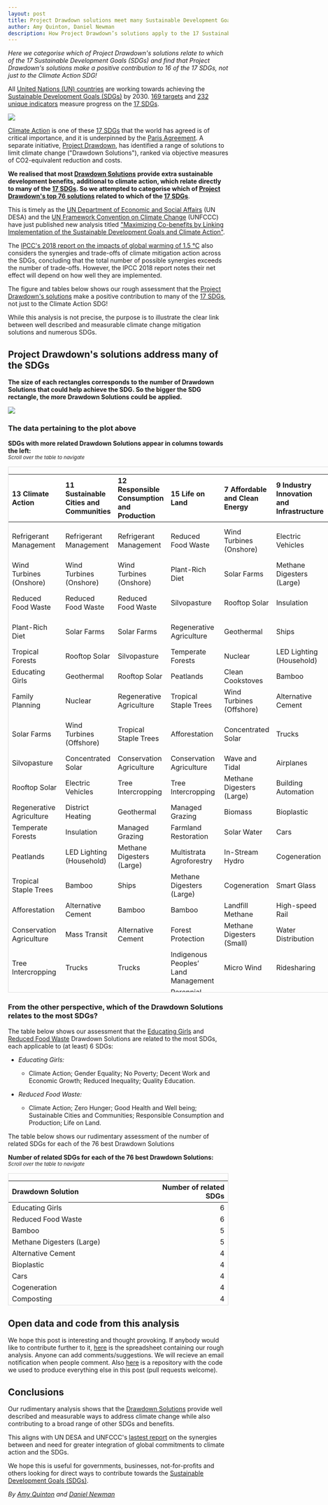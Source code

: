 ```yaml
---
layout: post
title: Project Drawdown solutions meet many Sustainable Development Goals
author: Amy Quinton, Daniel Newman
description: How Project Drawdown’s solutions apply to the 17 Sustainable Development Goals (SDGs)
---
```


*Here we categorise which of Project Drawdown's solutions relate to which of the 17 Sustainable Development Goals (SDGs) and find that Project Drawdown's solutions make a positive contribution to 16 of the 17 SDGs, not just to the Climate Action SDG!*


All [United Nations (UN) countries][4] are working towards achieving the [Sustainable Development Goals (SDGs)][1] by 2030. [169 targets][5] and [232 unique indicators][6] measure progress on the [17 SDGs][1].

[![](http://www.un.org/development/desa/disabilities/wp-content/uploads/sites/15/2015/10/SDG-Poster.png)][1]

[Climate Action][9] is one of these [17 SDGs][1] that the world has agreed is of critical importance, and it is underpinned by the [Paris Agreement][17]. A separate initiative, [Project Drawdown][2], has identified a range of solutions to limit climate change ("Drawdown Solutions"), ranked via objective measures of CO2-equivalent reduction and costs. 

**We realised that most [Drawdown Solutions][3] provide extra sustainable development benefits, additional to climate action, which relate directly to many of the [17 SDGs][1]. So we attempted to categorise which of [Project Drawdown's top 76  solutions][3] related to which of the [17 SDGs][1]**.

This is timely as the [UN Department of Economic and Social Affairs][15] (UN DESA) and the [UN Framework Convention on Climate Change][16] (UNFCCC) have just published new analysis titled ["Maximizing Co-benefits by Linking Implementation of the Sustainable Development Goals and Climate Action"][14].

The [IPCC's 2018 report on the impacts of global warming of 1.5 °C][18] also considers the synergies and trade-offs of climate mitigation action across the SDGs, concluding that the total number of possible synergies exceeds the number of trade-offs. However, the IPCC 2018 report notes their net effect will depend on how well they are implemented.

The figure and tables below shows our rough assessment that the [Project Drawdown's solutions][3] make a positive contribution to many of the [17 SDGs][1], not just to the Climate Action SDG! 

While this analysis is not precise, the purpose is to illustrate the clear link between well described and measurable climate change mitigation solutions and numerous SDGs.










## Project Drawdown's solutions address many of the SDGs
**The size of each rectangles corresponds to the number of Drawdown Solutions that could help achieve the SDG. So the bigger the SDG rectangle, the more Drawdown Solutions could be applied.**

![]({{"/images/sdg-blog1/treemap1-1.png"|absolute_url}})

### The data pertaining to the plot above 
**SDGs with more related Drawdown Solutions appear in columns towards the left:**<br>
<sub>*Scroll over the table to navigate*

<div style="border: 1px solid #ddd; padding: 0px; overflow-y: scroll; height:1200px; overflow-x: scroll; width:900px; "><table class="table table-striped" style="margin-left: auto; margin-right: auto;">
 <thead>
  <tr>
   <th style="text-align:left;position: sticky; top:0; background-color: #FFFFFF;"> 13 Climate Action </th>
   <th style="text-align:left;position: sticky; top:0; background-color: #FFFFFF;"> 11 Sustainable Cities and Communities </th>
   <th style="text-align:left;position: sticky; top:0; background-color: #FFFFFF;"> 12 Responsible Consumption and Production </th>
   <th style="text-align:left;position: sticky; top:0; background-color: #FFFFFF;"> 15 Life on Land </th>
   <th style="text-align:left;position: sticky; top:0; background-color: #FFFFFF;"> 7 Affordable and Clean Energy </th>
   <th style="text-align:left;position: sticky; top:0; background-color: #FFFFFF;"> 9 Industry Innovation and Infrastructure </th>
   <th style="text-align:left;position: sticky; top:0; background-color: #FFFFFF;"> 3 Good Health and Well being </th>
   <th style="text-align:left;position: sticky; top:0; background-color: #FFFFFF;"> 2 Zero Hunger </th>
   <th style="text-align:left;position: sticky; top:0; background-color: #FFFFFF;"> 5 Gender Equality </th>
   <th style="text-align:left;position: sticky; top:0; background-color: #FFFFFF;"> 8 Decent Work and Economic Growth </th>
   <th style="text-align:left;position: sticky; top:0; background-color: #FFFFFF;"> 1 No Poverty </th>
   <th style="text-align:left;position: sticky; top:0; background-color: #FFFFFF;"> 14 Life Below Water </th>
   <th style="text-align:left;position: sticky; top:0; background-color: #FFFFFF;"> 10 Reduced Inequality </th>
   <th style="text-align:left;position: sticky; top:0; background-color: #FFFFFF;"> 17 Partnerships to achieve the goal </th>
   <th style="text-align:left;position: sticky; top:0; background-color: #FFFFFF;"> 4 Quality Education </th>
  </tr>
 </thead>
<tbody>
  <tr>
   <td style="text-align:left;"> Refrigerant Management </td>
   <td style="text-align:left;"> Refrigerant Management </td>
   <td style="text-align:left;"> Refrigerant Management </td>
   <td style="text-align:left;"> Reduced Food Waste </td>
   <td style="text-align:left;"> Wind Turbines (Onshore) </td>
   <td style="text-align:left;"> Electric Vehicles </td>
   <td style="text-align:left;"> Reduced Food Waste </td>
   <td style="text-align:left;"> Reduced Food Waste </td>
   <td style="text-align:left;"> Educating Girls </td>
   <td style="text-align:left;"> Educating Girls </td>
   <td style="text-align:left;"> Educating Girls </td>
   <td style="text-align:left;"> Coastal Wetlands </td>
   <td style="text-align:left;"> Educating Girls </td>
   <td style="text-align:left;"> Indigenous Peoples’ Land Management </td>
   <td style="text-align:left;"> Educating Girls </td>
  </tr>
  <tr>
   <td style="text-align:left;"> Wind Turbines (Onshore) </td>
   <td style="text-align:left;"> Wind Turbines (Onshore) </td>
   <td style="text-align:left;"> Wind Turbines (Onshore) </td>
   <td style="text-align:left;"> Plant-Rich Diet </td>
   <td style="text-align:left;"> Solar Farms </td>
   <td style="text-align:left;"> Methane Digesters (Large) </td>
   <td style="text-align:left;"> Plant-Rich Diet </td>
   <td style="text-align:left;"> Managed Grazing </td>
   <td style="text-align:left;"> Family Planning </td>
   <td style="text-align:left;"> Women Smallholders </td>
   <td style="text-align:left;"> Family Planning </td>
   <td style="text-align:left;"> Nutrient Management </td>
   <td style="text-align:left;">  </td>
   <td style="text-align:left;">  </td>
   <td style="text-align:left;">  </td>
  </tr>
  <tr>
   <td style="text-align:left;"> Reduced Food Waste </td>
   <td style="text-align:left;"> Reduced Food Waste </td>
   <td style="text-align:left;"> Reduced Food Waste </td>
   <td style="text-align:left;"> Silvopasture </td>
   <td style="text-align:left;"> Rooftop Solar </td>
   <td style="text-align:left;"> Insulation </td>
   <td style="text-align:left;"> Family Planning </td>
   <td style="text-align:left;"> Improved Rice Cultivation </td>
   <td style="text-align:left;"> Women Smallholders </td>
   <td style="text-align:left;"> Telepresence </td>
   <td style="text-align:left;">  </td>
   <td style="text-align:left;">  </td>
   <td style="text-align:left;">  </td>
   <td style="text-align:left;">  </td>
   <td style="text-align:left;">  </td>
  </tr>
  <tr>
   <td style="text-align:left;"> Plant-Rich Diet </td>
   <td style="text-align:left;"> Solar Farms </td>
   <td style="text-align:left;"> Solar Farms </td>
   <td style="text-align:left;"> Regenerative Agriculture </td>
   <td style="text-align:left;"> Geothermal </td>
   <td style="text-align:left;"> Ships </td>
   <td style="text-align:left;"> Clean Cookstoves </td>
   <td style="text-align:left;"> System of Rice Intensification </td>
   <td style="text-align:left;">  </td>
   <td style="text-align:left;">  </td>
   <td style="text-align:left;">  </td>
   <td style="text-align:left;">  </td>
   <td style="text-align:left;">  </td>
   <td style="text-align:left;">  </td>
   <td style="text-align:left;">  </td>
  </tr>
  <tr>
   <td style="text-align:left;"> Tropical Forests </td>
   <td style="text-align:left;"> Rooftop Solar </td>
   <td style="text-align:left;"> Silvopasture </td>
   <td style="text-align:left;"> Temperate Forests </td>
   <td style="text-align:left;"> Nuclear </td>
   <td style="text-align:left;"> LED Lighting (Household) </td>
   <td style="text-align:left;"> Electric Vehicles </td>
   <td style="text-align:left;"> Farmland Irrigation </td>
   <td style="text-align:left;">  </td>
   <td style="text-align:left;">  </td>
   <td style="text-align:left;">  </td>
   <td style="text-align:left;">  </td>
   <td style="text-align:left;">  </td>
   <td style="text-align:left;">  </td>
   <td style="text-align:left;">  </td>
  </tr>
  <tr>
   <td style="text-align:left;"> Educating Girls </td>
   <td style="text-align:left;"> Geothermal </td>
   <td style="text-align:left;"> Rooftop Solar </td>
   <td style="text-align:left;"> Peatlands </td>
   <td style="text-align:left;"> Clean Cookstoves </td>
   <td style="text-align:left;"> Bamboo </td>
   <td style="text-align:left;"> Mass Transit </td>
   <td style="text-align:left;">  </td>
   <td style="text-align:left;">  </td>
   <td style="text-align:left;">  </td>
   <td style="text-align:left;">  </td>
   <td style="text-align:left;">  </td>
   <td style="text-align:left;">  </td>
   <td style="text-align:left;">  </td>
   <td style="text-align:left;">  </td>
  </tr>
  <tr>
   <td style="text-align:left;"> Family Planning </td>
   <td style="text-align:left;"> Nuclear </td>
   <td style="text-align:left;"> Regenerative Agriculture </td>
   <td style="text-align:left;"> Tropical Staple Trees </td>
   <td style="text-align:left;"> Wind Turbines (Offshore) </td>
   <td style="text-align:left;"> Alternative Cement </td>
   <td style="text-align:left;"> Forest Protection </td>
   <td style="text-align:left;">  </td>
   <td style="text-align:left;">  </td>
   <td style="text-align:left;">  </td>
   <td style="text-align:left;">  </td>
   <td style="text-align:left;">  </td>
   <td style="text-align:left;">  </td>
   <td style="text-align:left;">  </td>
   <td style="text-align:left;">  </td>
  </tr>
  <tr>
   <td style="text-align:left;"> Solar Farms </td>
   <td style="text-align:left;"> Wind Turbines (Offshore) </td>
   <td style="text-align:left;"> Tropical Staple Trees </td>
   <td style="text-align:left;"> Afforestation </td>
   <td style="text-align:left;"> Concentrated Solar </td>
   <td style="text-align:left;"> Trucks </td>
   <td style="text-align:left;"> Indigenous Peoples’ Land Management </td>
   <td style="text-align:left;">  </td>
   <td style="text-align:left;">  </td>
   <td style="text-align:left;">  </td>
   <td style="text-align:left;">  </td>
   <td style="text-align:left;">  </td>
   <td style="text-align:left;">  </td>
   <td style="text-align:left;">  </td>
   <td style="text-align:left;">  </td>
  </tr>
  <tr>
   <td style="text-align:left;"> Silvopasture </td>
   <td style="text-align:left;"> Concentrated Solar </td>
   <td style="text-align:left;"> Conservation Agriculture </td>
   <td style="text-align:left;"> Conservation Agriculture </td>
   <td style="text-align:left;"> Wave and Tidal </td>
   <td style="text-align:left;"> Airplanes </td>
   <td style="text-align:left;"> Walkable Cities </td>
   <td style="text-align:left;">  </td>
   <td style="text-align:left;">  </td>
   <td style="text-align:left;">  </td>
   <td style="text-align:left;">  </td>
   <td style="text-align:left;">  </td>
   <td style="text-align:left;">  </td>
   <td style="text-align:left;">  </td>
   <td style="text-align:left;">  </td>
  </tr>
  <tr>
   <td style="text-align:left;"> Rooftop Solar </td>
   <td style="text-align:left;"> Electric Vehicles </td>
   <td style="text-align:left;"> Tree Intercropping </td>
   <td style="text-align:left;"> Tree Intercropping </td>
   <td style="text-align:left;"> Methane Digesters (Large) </td>
   <td style="text-align:left;"> Building Automation </td>
   <td style="text-align:left;"> Bike Infrastructure </td>
   <td style="text-align:left;">  </td>
   <td style="text-align:left;">  </td>
   <td style="text-align:left;">  </td>
   <td style="text-align:left;">  </td>
   <td style="text-align:left;">  </td>
   <td style="text-align:left;">  </td>
   <td style="text-align:left;">  </td>
   <td style="text-align:left;">  </td>
  </tr>
  <tr>
   <td style="text-align:left;"> Regenerative Agriculture </td>
   <td style="text-align:left;"> District Heating </td>
   <td style="text-align:left;"> Geothermal </td>
   <td style="text-align:left;"> Managed Grazing </td>
   <td style="text-align:left;"> Biomass </td>
   <td style="text-align:left;"> Bioplastic </td>
   <td style="text-align:left;"> Electric Bikes </td>
   <td style="text-align:left;">  </td>
   <td style="text-align:left;">  </td>
   <td style="text-align:left;">  </td>
   <td style="text-align:left;">  </td>
   <td style="text-align:left;">  </td>
   <td style="text-align:left;">  </td>
   <td style="text-align:left;">  </td>
   <td style="text-align:left;">  </td>
  </tr>
  <tr>
   <td style="text-align:left;"> Temperate Forests </td>
   <td style="text-align:left;"> Insulation </td>
   <td style="text-align:left;"> Managed Grazing </td>
   <td style="text-align:left;"> Farmland Restoration </td>
   <td style="text-align:left;"> Solar Water </td>
   <td style="text-align:left;"> Cars </td>
   <td style="text-align:left;"> Green Roofs </td>
   <td style="text-align:left;">  </td>
   <td style="text-align:left;">  </td>
   <td style="text-align:left;">  </td>
   <td style="text-align:left;">  </td>
   <td style="text-align:left;">  </td>
   <td style="text-align:left;">  </td>
   <td style="text-align:left;">  </td>
   <td style="text-align:left;">  </td>
  </tr>
  <tr>
   <td style="text-align:left;"> Peatlands </td>
   <td style="text-align:left;"> LED Lighting (Household) </td>
   <td style="text-align:left;"> Methane Digesters (Large) </td>
   <td style="text-align:left;"> Multistrata Agroforestry </td>
   <td style="text-align:left;"> In-Stream Hydro </td>
   <td style="text-align:left;"> Cogeneration </td>
   <td style="text-align:left;">  </td>
   <td style="text-align:left;">  </td>
   <td style="text-align:left;">  </td>
   <td style="text-align:left;">  </td>
   <td style="text-align:left;">  </td>
   <td style="text-align:left;">  </td>
   <td style="text-align:left;">  </td>
   <td style="text-align:left;">  </td>
   <td style="text-align:left;">  </td>
  </tr>
  <tr>
   <td style="text-align:left;"> Tropical Staple Trees </td>
   <td style="text-align:left;"> Bamboo </td>
   <td style="text-align:left;"> Ships </td>
   <td style="text-align:left;"> Methane Digesters (Large) </td>
   <td style="text-align:left;"> Cogeneration </td>
   <td style="text-align:left;"> Smart Glass </td>
   <td style="text-align:left;">  </td>
   <td style="text-align:left;">  </td>
   <td style="text-align:left;">  </td>
   <td style="text-align:left;">  </td>
   <td style="text-align:left;">  </td>
   <td style="text-align:left;">  </td>
   <td style="text-align:left;">  </td>
   <td style="text-align:left;">  </td>
   <td style="text-align:left;">  </td>
  </tr>
  <tr>
   <td style="text-align:left;"> Afforestation </td>
   <td style="text-align:left;"> Alternative Cement </td>
   <td style="text-align:left;"> Bamboo </td>
   <td style="text-align:left;"> Bamboo </td>
   <td style="text-align:left;"> Landfill Methane </td>
   <td style="text-align:left;"> High-speed Rail </td>
   <td style="text-align:left;">  </td>
   <td style="text-align:left;">  </td>
   <td style="text-align:left;">  </td>
   <td style="text-align:left;">  </td>
   <td style="text-align:left;">  </td>
   <td style="text-align:left;">  </td>
   <td style="text-align:left;">  </td>
   <td style="text-align:left;">  </td>
   <td style="text-align:left;">  </td>
  </tr>
  <tr>
   <td style="text-align:left;"> Conservation Agriculture </td>
   <td style="text-align:left;"> Mass Transit </td>
   <td style="text-align:left;"> Alternative Cement </td>
   <td style="text-align:left;"> Forest Protection </td>
   <td style="text-align:left;"> Methane Digesters (Small) </td>
   <td style="text-align:left;"> Water Distribution </td>
   <td style="text-align:left;">  </td>
   <td style="text-align:left;">  </td>
   <td style="text-align:left;">  </td>
   <td style="text-align:left;">  </td>
   <td style="text-align:left;">  </td>
   <td style="text-align:left;">  </td>
   <td style="text-align:left;">  </td>
   <td style="text-align:left;">  </td>
   <td style="text-align:left;">  </td>
  </tr>
  <tr>
   <td style="text-align:left;"> Tree Intercropping </td>
   <td style="text-align:left;"> Trucks </td>
   <td style="text-align:left;"> Trucks </td>
   <td style="text-align:left;"> Indigenous Peoples’ Land Management </td>
   <td style="text-align:left;"> Micro Wind </td>
   <td style="text-align:left;"> Ridesharing </td>
   <td style="text-align:left;">  </td>
   <td style="text-align:left;">  </td>
   <td style="text-align:left;">  </td>
   <td style="text-align:left;">  </td>
   <td style="text-align:left;">  </td>
   <td style="text-align:left;">  </td>
   <td style="text-align:left;">  </td>
   <td style="text-align:left;">  </td>
   <td style="text-align:left;">  </td>
  </tr>
  <tr>
   <td style="text-align:left;"> Geothermal </td>
   <td style="text-align:left;"> Solar Water </td>
   <td style="text-align:left;"> Heat Pumps </td>
   <td style="text-align:left;"> Perennial Biomass </td>
   <td style="text-align:left;">  </td>
   <td style="text-align:left;">  </td>
   <td style="text-align:left;">  </td>
   <td style="text-align:left;">  </td>
   <td style="text-align:left;">  </td>
   <td style="text-align:left;">  </td>
   <td style="text-align:left;">  </td>
   <td style="text-align:left;">  </td>
   <td style="text-align:left;">  </td>
   <td style="text-align:left;">  </td>
   <td style="text-align:left;">  </td>
  </tr>
  <tr>
   <td style="text-align:left;"> Managed Grazing </td>
   <td style="text-align:left;"> Heat Pumps </td>
   <td style="text-align:left;"> Airplanes </td>
   <td style="text-align:left;"> Coastal Wetlands </td>
   <td style="text-align:left;">  </td>
   <td style="text-align:left;">  </td>
   <td style="text-align:left;">  </td>
   <td style="text-align:left;">  </td>
   <td style="text-align:left;">  </td>
   <td style="text-align:left;">  </td>
   <td style="text-align:left;">  </td>
   <td style="text-align:left;">  </td>
   <td style="text-align:left;">  </td>
   <td style="text-align:left;">  </td>
   <td style="text-align:left;">  </td>
  </tr>
  <tr>
   <td style="text-align:left;"> Nuclear </td>
   <td style="text-align:left;"> LED Lighting (Commercial) </td>
   <td style="text-align:left;"> Water Saving - Home </td>
   <td style="text-align:left;"> System of Rice Intensification </td>
   <td style="text-align:left;">  </td>
   <td style="text-align:left;">  </td>
   <td style="text-align:left;">  </td>
   <td style="text-align:left;">  </td>
   <td style="text-align:left;">  </td>
   <td style="text-align:left;">  </td>
   <td style="text-align:left;">  </td>
   <td style="text-align:left;">  </td>
   <td style="text-align:left;">  </td>
   <td style="text-align:left;">  </td>
   <td style="text-align:left;">  </td>
  </tr>
  <tr>
   <td style="text-align:left;"> Clean Cookstoves </td>
   <td style="text-align:left;"> Building Automation </td>
   <td style="text-align:left;"> Bioplastic </td>
   <td style="text-align:left;"> Composting </td>
   <td style="text-align:left;">  </td>
   <td style="text-align:left;">  </td>
   <td style="text-align:left;">  </td>
   <td style="text-align:left;">  </td>
   <td style="text-align:left;">  </td>
   <td style="text-align:left;">  </td>
   <td style="text-align:left;">  </td>
   <td style="text-align:left;">  </td>
   <td style="text-align:left;">  </td>
   <td style="text-align:left;">  </td>
   <td style="text-align:left;">  </td>
  </tr>
  <tr>
   <td style="text-align:left;"> Wind Turbines (Offshore) </td>
   <td style="text-align:left;"> Water Saving - Home </td>
   <td style="text-align:left;"> Cars </td>
   <td style="text-align:left;"> Women Smallholders </td>
   <td style="text-align:left;">  </td>
   <td style="text-align:left;">  </td>
   <td style="text-align:left;">  </td>
   <td style="text-align:left;">  </td>
   <td style="text-align:left;">  </td>
   <td style="text-align:left;">  </td>
   <td style="text-align:left;">  </td>
   <td style="text-align:left;">  </td>
   <td style="text-align:left;">  </td>
   <td style="text-align:left;">  </td>
   <td style="text-align:left;">  </td>
  </tr>
  <tr>
   <td style="text-align:left;"> Farmland Restoration </td>
   <td style="text-align:left;"> Bioplastic </td>
   <td style="text-align:left;"> Household Recycling </td>
   <td style="text-align:left;"> Nutrient Management </td>
   <td style="text-align:left;">  </td>
   <td style="text-align:left;">  </td>
   <td style="text-align:left;">  </td>
   <td style="text-align:left;">  </td>
   <td style="text-align:left;">  </td>
   <td style="text-align:left;">  </td>
   <td style="text-align:left;">  </td>
   <td style="text-align:left;">  </td>
   <td style="text-align:left;">  </td>
   <td style="text-align:left;">  </td>
   <td style="text-align:left;">  </td>
  </tr>
  <tr>
   <td style="text-align:left;"> Improved Rice Cultivation </td>
   <td style="text-align:left;"> In-Stream Hydro </td>
   <td style="text-align:left;"> Industrial Recycling </td>
   <td style="text-align:left;"> Farmland Irrigation </td>
   <td style="text-align:left;">  </td>
   <td style="text-align:left;">  </td>
   <td style="text-align:left;">  </td>
   <td style="text-align:left;">  </td>
   <td style="text-align:left;">  </td>
   <td style="text-align:left;">  </td>
   <td style="text-align:left;">  </td>
   <td style="text-align:left;">  </td>
   <td style="text-align:left;">  </td>
   <td style="text-align:left;">  </td>
   <td style="text-align:left;">  </td>
  </tr>
  <tr>
   <td style="text-align:left;"> Concentrated Solar </td>
   <td style="text-align:left;"> Cars </td>
   <td style="text-align:left;"> Composting </td>
   <td style="text-align:left;"> Recycled Paper </td>
   <td style="text-align:left;">  </td>
   <td style="text-align:left;">  </td>
   <td style="text-align:left;">  </td>
   <td style="text-align:left;">  </td>
   <td style="text-align:left;">  </td>
   <td style="text-align:left;">  </td>
   <td style="text-align:left;">  </td>
   <td style="text-align:left;">  </td>
   <td style="text-align:left;">  </td>
   <td style="text-align:left;">  </td>
   <td style="text-align:left;">  </td>
  </tr>
  <tr>
   <td style="text-align:left;"> Electric Vehicles </td>
   <td style="text-align:left;"> Cogeneration </td>
   <td style="text-align:left;"> Nutrient Management </td>
   <td style="text-align:left;"> Biochar </td>
   <td style="text-align:left;">  </td>
   <td style="text-align:left;">  </td>
   <td style="text-align:left;">  </td>
   <td style="text-align:left;">  </td>
   <td style="text-align:left;">  </td>
   <td style="text-align:left;">  </td>
   <td style="text-align:left;">  </td>
   <td style="text-align:left;">  </td>
   <td style="text-align:left;">  </td>
   <td style="text-align:left;">  </td>
   <td style="text-align:left;">  </td>
  </tr>
  <tr>
   <td style="text-align:left;"> District Heating </td>
   <td style="text-align:left;"> Walkable Cities </td>
   <td style="text-align:left;"> Recycled Paper </td>
   <td style="text-align:left;">  </td>
   <td style="text-align:left;">  </td>
   <td style="text-align:left;">  </td>
   <td style="text-align:left;">  </td>
   <td style="text-align:left;">  </td>
   <td style="text-align:left;">  </td>
   <td style="text-align:left;">  </td>
   <td style="text-align:left;">  </td>
   <td style="text-align:left;">  </td>
   <td style="text-align:left;">  </td>
   <td style="text-align:left;">  </td>
   <td style="text-align:left;">  </td>
  </tr>
  <tr>
   <td style="text-align:left;"> Multistrata Agroforestry </td>
   <td style="text-align:left;"> Household Recycling </td>
   <td style="text-align:left;"> Water Distribution </td>
   <td style="text-align:left;">  </td>
   <td style="text-align:left;">  </td>
   <td style="text-align:left;">  </td>
   <td style="text-align:left;">  </td>
   <td style="text-align:left;">  </td>
   <td style="text-align:left;">  </td>
   <td style="text-align:left;">  </td>
   <td style="text-align:left;">  </td>
   <td style="text-align:left;">  </td>
   <td style="text-align:left;">  </td>
   <td style="text-align:left;">  </td>
   <td style="text-align:left;">  </td>
  </tr>
  <tr>
   <td style="text-align:left;"> Wave and Tidal </td>
   <td style="text-align:left;"> Industrial Recycling </td>
   <td style="text-align:left;"> Trains </td>
   <td style="text-align:left;">  </td>
   <td style="text-align:left;">  </td>
   <td style="text-align:left;">  </td>
   <td style="text-align:left;">  </td>
   <td style="text-align:left;">  </td>
   <td style="text-align:left;">  </td>
   <td style="text-align:left;">  </td>
   <td style="text-align:left;">  </td>
   <td style="text-align:left;">  </td>
   <td style="text-align:left;">  </td>
   <td style="text-align:left;">  </td>
   <td style="text-align:left;">  </td>
  </tr>
  <tr>
   <td style="text-align:left;"> Methane Digesters (Large) </td>
   <td style="text-align:left;"> Smart Thermostats </td>
   <td style="text-align:left;">  </td>
   <td style="text-align:left;">  </td>
   <td style="text-align:left;">  </td>
   <td style="text-align:left;">  </td>
   <td style="text-align:left;">  </td>
   <td style="text-align:left;">  </td>
   <td style="text-align:left;">  </td>
   <td style="text-align:left;">  </td>
   <td style="text-align:left;">  </td>
   <td style="text-align:left;">  </td>
   <td style="text-align:left;">  </td>
   <td style="text-align:left;">  </td>
   <td style="text-align:left;">  </td>
  </tr>
  <tr>
   <td style="text-align:left;"> Insulation </td>
   <td style="text-align:left;"> Bike Infrastructure </td>
   <td style="text-align:left;">  </td>
   <td style="text-align:left;">  </td>
   <td style="text-align:left;">  </td>
   <td style="text-align:left;">  </td>
   <td style="text-align:left;">  </td>
   <td style="text-align:left;">  </td>
   <td style="text-align:left;">  </td>
   <td style="text-align:left;">  </td>
   <td style="text-align:left;">  </td>
   <td style="text-align:left;">  </td>
   <td style="text-align:left;">  </td>
   <td style="text-align:left;">  </td>
   <td style="text-align:left;">  </td>
  </tr>
  <tr>
   <td style="text-align:left;"> Ships </td>
   <td style="text-align:left;"> Composting </td>
   <td style="text-align:left;">  </td>
   <td style="text-align:left;">  </td>
   <td style="text-align:left;">  </td>
   <td style="text-align:left;">  </td>
   <td style="text-align:left;">  </td>
   <td style="text-align:left;">  </td>
   <td style="text-align:left;">  </td>
   <td style="text-align:left;">  </td>
   <td style="text-align:left;">  </td>
   <td style="text-align:left;">  </td>
   <td style="text-align:left;">  </td>
   <td style="text-align:left;">  </td>
   <td style="text-align:left;">  </td>
  </tr>
  <tr>
   <td style="text-align:left;"> LED Lighting (Household) </td>
   <td style="text-align:left;"> Smart Glass </td>
   <td style="text-align:left;">  </td>
   <td style="text-align:left;">  </td>
   <td style="text-align:left;">  </td>
   <td style="text-align:left;">  </td>
   <td style="text-align:left;">  </td>
   <td style="text-align:left;">  </td>
   <td style="text-align:left;">  </td>
   <td style="text-align:left;">  </td>
   <td style="text-align:left;">  </td>
   <td style="text-align:left;">  </td>
   <td style="text-align:left;">  </td>
   <td style="text-align:left;">  </td>
   <td style="text-align:left;">  </td>
  </tr>
  <tr>
   <td style="text-align:left;"> Biomass </td>
   <td style="text-align:left;"> Telepresence </td>
   <td style="text-align:left;">  </td>
   <td style="text-align:left;">  </td>
   <td style="text-align:left;">  </td>
   <td style="text-align:left;">  </td>
   <td style="text-align:left;">  </td>
   <td style="text-align:left;">  </td>
   <td style="text-align:left;">  </td>
   <td style="text-align:left;">  </td>
   <td style="text-align:left;">  </td>
   <td style="text-align:left;">  </td>
   <td style="text-align:left;">  </td>
   <td style="text-align:left;">  </td>
   <td style="text-align:left;">  </td>
  </tr>
  <tr>
   <td style="text-align:left;"> Bamboo </td>
   <td style="text-align:left;"> High-speed Rail </td>
   <td style="text-align:left;">  </td>
   <td style="text-align:left;">  </td>
   <td style="text-align:left;">  </td>
   <td style="text-align:left;">  </td>
   <td style="text-align:left;">  </td>
   <td style="text-align:left;">  </td>
   <td style="text-align:left;">  </td>
   <td style="text-align:left;">  </td>
   <td style="text-align:left;">  </td>
   <td style="text-align:left;">  </td>
   <td style="text-align:left;">  </td>
   <td style="text-align:left;">  </td>
   <td style="text-align:left;">  </td>
  </tr>
  <tr>
   <td style="text-align:left;"> Alternative Cement </td>
   <td style="text-align:left;"> Electric Bikes </td>
   <td style="text-align:left;">  </td>
   <td style="text-align:left;">  </td>
   <td style="text-align:left;">  </td>
   <td style="text-align:left;">  </td>
   <td style="text-align:left;">  </td>
   <td style="text-align:left;">  </td>
   <td style="text-align:left;">  </td>
   <td style="text-align:left;">  </td>
   <td style="text-align:left;">  </td>
   <td style="text-align:left;">  </td>
   <td style="text-align:left;">  </td>
   <td style="text-align:left;">  </td>
   <td style="text-align:left;">  </td>
  </tr>
  <tr>
   <td style="text-align:left;"> Mass Transit </td>
   <td style="text-align:left;"> Water Distribution </td>
   <td style="text-align:left;">  </td>
   <td style="text-align:left;">  </td>
   <td style="text-align:left;">  </td>
   <td style="text-align:left;">  </td>
   <td style="text-align:left;">  </td>
   <td style="text-align:left;">  </td>
   <td style="text-align:left;">  </td>
   <td style="text-align:left;">  </td>
   <td style="text-align:left;">  </td>
   <td style="text-align:left;">  </td>
   <td style="text-align:left;">  </td>
   <td style="text-align:left;">  </td>
   <td style="text-align:left;">  </td>
  </tr>
  <tr>
   <td style="text-align:left;"> Forest Protection </td>
   <td style="text-align:left;"> Green Roofs </td>
   <td style="text-align:left;">  </td>
   <td style="text-align:left;">  </td>
   <td style="text-align:left;">  </td>
   <td style="text-align:left;">  </td>
   <td style="text-align:left;">  </td>
   <td style="text-align:left;">  </td>
   <td style="text-align:left;">  </td>
   <td style="text-align:left;">  </td>
   <td style="text-align:left;">  </td>
   <td style="text-align:left;">  </td>
   <td style="text-align:left;">  </td>
   <td style="text-align:left;">  </td>
   <td style="text-align:left;">  </td>
  </tr>
  <tr>
   <td style="text-align:left;"> Indigenous Peoples’ Land Management </td>
   <td style="text-align:left;"> Trains </td>
   <td style="text-align:left;">  </td>
   <td style="text-align:left;">  </td>
   <td style="text-align:left;">  </td>
   <td style="text-align:left;">  </td>
   <td style="text-align:left;">  </td>
   <td style="text-align:left;">  </td>
   <td style="text-align:left;">  </td>
   <td style="text-align:left;">  </td>
   <td style="text-align:left;">  </td>
   <td style="text-align:left;">  </td>
   <td style="text-align:left;">  </td>
   <td style="text-align:left;">  </td>
   <td style="text-align:left;">  </td>
  </tr>
  <tr>
   <td style="text-align:left;"> Trucks </td>
   <td style="text-align:left;"> Ridesharing </td>
   <td style="text-align:left;">  </td>
   <td style="text-align:left;">  </td>
   <td style="text-align:left;">  </td>
   <td style="text-align:left;">  </td>
   <td style="text-align:left;">  </td>
   <td style="text-align:left;">  </td>
   <td style="text-align:left;">  </td>
   <td style="text-align:left;">  </td>
   <td style="text-align:left;">  </td>
   <td style="text-align:left;">  </td>
   <td style="text-align:left;">  </td>
   <td style="text-align:left;">  </td>
   <td style="text-align:left;">  </td>
  </tr>
  <tr>
   <td style="text-align:left;"> Solar Water </td>
   <td style="text-align:left;"> Micro Wind </td>
   <td style="text-align:left;">  </td>
   <td style="text-align:left;">  </td>
   <td style="text-align:left;">  </td>
   <td style="text-align:left;">  </td>
   <td style="text-align:left;">  </td>
   <td style="text-align:left;">  </td>
   <td style="text-align:left;">  </td>
   <td style="text-align:left;">  </td>
   <td style="text-align:left;">  </td>
   <td style="text-align:left;">  </td>
   <td style="text-align:left;">  </td>
   <td style="text-align:left;">  </td>
   <td style="text-align:left;">  </td>
  </tr>
  <tr>
   <td style="text-align:left;"> Heat Pumps </td>
   <td style="text-align:left;">  </td>
   <td style="text-align:left;">  </td>
   <td style="text-align:left;">  </td>
   <td style="text-align:left;">  </td>
   <td style="text-align:left;">  </td>
   <td style="text-align:left;">  </td>
   <td style="text-align:left;">  </td>
   <td style="text-align:left;">  </td>
   <td style="text-align:left;">  </td>
   <td style="text-align:left;">  </td>
   <td style="text-align:left;">  </td>
   <td style="text-align:left;">  </td>
   <td style="text-align:left;">  </td>
   <td style="text-align:left;">  </td>
  </tr>
  <tr>
   <td style="text-align:left;"> Airplanes </td>
   <td style="text-align:left;">  </td>
   <td style="text-align:left;">  </td>
   <td style="text-align:left;">  </td>
   <td style="text-align:left;">  </td>
   <td style="text-align:left;">  </td>
   <td style="text-align:left;">  </td>
   <td style="text-align:left;">  </td>
   <td style="text-align:left;">  </td>
   <td style="text-align:left;">  </td>
   <td style="text-align:left;">  </td>
   <td style="text-align:left;">  </td>
   <td style="text-align:left;">  </td>
   <td style="text-align:left;">  </td>
   <td style="text-align:left;">  </td>
  </tr>
  <tr>
   <td style="text-align:left;"> LED Lighting (Commercial) </td>
   <td style="text-align:left;">  </td>
   <td style="text-align:left;">  </td>
   <td style="text-align:left;">  </td>
   <td style="text-align:left;">  </td>
   <td style="text-align:left;">  </td>
   <td style="text-align:left;">  </td>
   <td style="text-align:left;">  </td>
   <td style="text-align:left;">  </td>
   <td style="text-align:left;">  </td>
   <td style="text-align:left;">  </td>
   <td style="text-align:left;">  </td>
   <td style="text-align:left;">  </td>
   <td style="text-align:left;">  </td>
   <td style="text-align:left;">  </td>
  </tr>
  <tr>
   <td style="text-align:left;"> Building Automation </td>
   <td style="text-align:left;">  </td>
   <td style="text-align:left;">  </td>
   <td style="text-align:left;">  </td>
   <td style="text-align:left;">  </td>
   <td style="text-align:left;">  </td>
   <td style="text-align:left;">  </td>
   <td style="text-align:left;">  </td>
   <td style="text-align:left;">  </td>
   <td style="text-align:left;">  </td>
   <td style="text-align:left;">  </td>
   <td style="text-align:left;">  </td>
   <td style="text-align:left;">  </td>
   <td style="text-align:left;">  </td>
   <td style="text-align:left;">  </td>
  </tr>
  <tr>
   <td style="text-align:left;"> Water Saving - Home </td>
   <td style="text-align:left;">  </td>
   <td style="text-align:left;">  </td>
   <td style="text-align:left;">  </td>
   <td style="text-align:left;">  </td>
   <td style="text-align:left;">  </td>
   <td style="text-align:left;">  </td>
   <td style="text-align:left;">  </td>
   <td style="text-align:left;">  </td>
   <td style="text-align:left;">  </td>
   <td style="text-align:left;">  </td>
   <td style="text-align:left;">  </td>
   <td style="text-align:left;">  </td>
   <td style="text-align:left;">  </td>
   <td style="text-align:left;">  </td>
  </tr>
  <tr>
   <td style="text-align:left;"> Bioplastic </td>
   <td style="text-align:left;">  </td>
   <td style="text-align:left;">  </td>
   <td style="text-align:left;">  </td>
   <td style="text-align:left;">  </td>
   <td style="text-align:left;">  </td>
   <td style="text-align:left;">  </td>
   <td style="text-align:left;">  </td>
   <td style="text-align:left;">  </td>
   <td style="text-align:left;">  </td>
   <td style="text-align:left;">  </td>
   <td style="text-align:left;">  </td>
   <td style="text-align:left;">  </td>
   <td style="text-align:left;">  </td>
   <td style="text-align:left;">  </td>
  </tr>
  <tr>
   <td style="text-align:left;"> In-Stream Hydro </td>
   <td style="text-align:left;">  </td>
   <td style="text-align:left;">  </td>
   <td style="text-align:left;">  </td>
   <td style="text-align:left;">  </td>
   <td style="text-align:left;">  </td>
   <td style="text-align:left;">  </td>
   <td style="text-align:left;">  </td>
   <td style="text-align:left;">  </td>
   <td style="text-align:left;">  </td>
   <td style="text-align:left;">  </td>
   <td style="text-align:left;">  </td>
   <td style="text-align:left;">  </td>
   <td style="text-align:left;">  </td>
   <td style="text-align:left;">  </td>
  </tr>
  <tr>
   <td style="text-align:left;"> Cars </td>
   <td style="text-align:left;">  </td>
   <td style="text-align:left;">  </td>
   <td style="text-align:left;">  </td>
   <td style="text-align:left;">  </td>
   <td style="text-align:left;">  </td>
   <td style="text-align:left;">  </td>
   <td style="text-align:left;">  </td>
   <td style="text-align:left;">  </td>
   <td style="text-align:left;">  </td>
   <td style="text-align:left;">  </td>
   <td style="text-align:left;">  </td>
   <td style="text-align:left;">  </td>
   <td style="text-align:left;">  </td>
   <td style="text-align:left;">  </td>
  </tr>
  <tr>
   <td style="text-align:left;"> Cogeneration </td>
   <td style="text-align:left;">  </td>
   <td style="text-align:left;">  </td>
   <td style="text-align:left;">  </td>
   <td style="text-align:left;">  </td>
   <td style="text-align:left;">  </td>
   <td style="text-align:left;">  </td>
   <td style="text-align:left;">  </td>
   <td style="text-align:left;">  </td>
   <td style="text-align:left;">  </td>
   <td style="text-align:left;">  </td>
   <td style="text-align:left;">  </td>
   <td style="text-align:left;">  </td>
   <td style="text-align:left;">  </td>
   <td style="text-align:left;">  </td>
  </tr>
  <tr>
   <td style="text-align:left;"> Perennial Biomass </td>
   <td style="text-align:left;">  </td>
   <td style="text-align:left;">  </td>
   <td style="text-align:left;">  </td>
   <td style="text-align:left;">  </td>
   <td style="text-align:left;">  </td>
   <td style="text-align:left;">  </td>
   <td style="text-align:left;">  </td>
   <td style="text-align:left;">  </td>
   <td style="text-align:left;">  </td>
   <td style="text-align:left;">  </td>
   <td style="text-align:left;">  </td>
   <td style="text-align:left;">  </td>
   <td style="text-align:left;">  </td>
   <td style="text-align:left;">  </td>
  </tr>
  <tr>
   <td style="text-align:left;"> Coastal Wetlands </td>
   <td style="text-align:left;">  </td>
   <td style="text-align:left;">  </td>
   <td style="text-align:left;">  </td>
   <td style="text-align:left;">  </td>
   <td style="text-align:left;">  </td>
   <td style="text-align:left;">  </td>
   <td style="text-align:left;">  </td>
   <td style="text-align:left;">  </td>
   <td style="text-align:left;">  </td>
   <td style="text-align:left;">  </td>
   <td style="text-align:left;">  </td>
   <td style="text-align:left;">  </td>
   <td style="text-align:left;">  </td>
   <td style="text-align:left;">  </td>
  </tr>
  <tr>
   <td style="text-align:left;"> System of Rice Intensification </td>
   <td style="text-align:left;">  </td>
   <td style="text-align:left;">  </td>
   <td style="text-align:left;">  </td>
   <td style="text-align:left;">  </td>
   <td style="text-align:left;">  </td>
   <td style="text-align:left;">  </td>
   <td style="text-align:left;">  </td>
   <td style="text-align:left;">  </td>
   <td style="text-align:left;">  </td>
   <td style="text-align:left;">  </td>
   <td style="text-align:left;">  </td>
   <td style="text-align:left;">  </td>
   <td style="text-align:left;">  </td>
   <td style="text-align:left;">  </td>
  </tr>
  <tr>
   <td style="text-align:left;"> Walkable Cities </td>
   <td style="text-align:left;">  </td>
   <td style="text-align:left;">  </td>
   <td style="text-align:left;">  </td>
   <td style="text-align:left;">  </td>
   <td style="text-align:left;">  </td>
   <td style="text-align:left;">  </td>
   <td style="text-align:left;">  </td>
   <td style="text-align:left;">  </td>
   <td style="text-align:left;">  </td>
   <td style="text-align:left;">  </td>
   <td style="text-align:left;">  </td>
   <td style="text-align:left;">  </td>
   <td style="text-align:left;">  </td>
   <td style="text-align:left;">  </td>
  </tr>
  <tr>
   <td style="text-align:left;"> Household Recycling </td>
   <td style="text-align:left;">  </td>
   <td style="text-align:left;">  </td>
   <td style="text-align:left;">  </td>
   <td style="text-align:left;">  </td>
   <td style="text-align:left;">  </td>
   <td style="text-align:left;">  </td>
   <td style="text-align:left;">  </td>
   <td style="text-align:left;">  </td>
   <td style="text-align:left;">  </td>
   <td style="text-align:left;">  </td>
   <td style="text-align:left;">  </td>
   <td style="text-align:left;">  </td>
   <td style="text-align:left;">  </td>
   <td style="text-align:left;">  </td>
  </tr>
  <tr>
   <td style="text-align:left;"> Industrial Recycling </td>
   <td style="text-align:left;">  </td>
   <td style="text-align:left;">  </td>
   <td style="text-align:left;">  </td>
   <td style="text-align:left;">  </td>
   <td style="text-align:left;">  </td>
   <td style="text-align:left;">  </td>
   <td style="text-align:left;">  </td>
   <td style="text-align:left;">  </td>
   <td style="text-align:left;">  </td>
   <td style="text-align:left;">  </td>
   <td style="text-align:left;">  </td>
   <td style="text-align:left;">  </td>
   <td style="text-align:left;">  </td>
   <td style="text-align:left;">  </td>
  </tr>
  <tr>
   <td style="text-align:left;"> Smart Thermostats </td>
   <td style="text-align:left;">  </td>
   <td style="text-align:left;">  </td>
   <td style="text-align:left;">  </td>
   <td style="text-align:left;">  </td>
   <td style="text-align:left;">  </td>
   <td style="text-align:left;">  </td>
   <td style="text-align:left;">  </td>
   <td style="text-align:left;">  </td>
   <td style="text-align:left;">  </td>
   <td style="text-align:left;">  </td>
   <td style="text-align:left;">  </td>
   <td style="text-align:left;">  </td>
   <td style="text-align:left;">  </td>
   <td style="text-align:left;">  </td>
  </tr>
  <tr>
   <td style="text-align:left;"> Landfill Methane </td>
   <td style="text-align:left;">  </td>
   <td style="text-align:left;">  </td>
   <td style="text-align:left;">  </td>
   <td style="text-align:left;">  </td>
   <td style="text-align:left;">  </td>
   <td style="text-align:left;">  </td>
   <td style="text-align:left;">  </td>
   <td style="text-align:left;">  </td>
   <td style="text-align:left;">  </td>
   <td style="text-align:left;">  </td>
   <td style="text-align:left;">  </td>
   <td style="text-align:left;">  </td>
   <td style="text-align:left;">  </td>
   <td style="text-align:left;">  </td>
  </tr>
  <tr>
   <td style="text-align:left;"> Bike Infrastructure </td>
   <td style="text-align:left;">  </td>
   <td style="text-align:left;">  </td>
   <td style="text-align:left;">  </td>
   <td style="text-align:left;">  </td>
   <td style="text-align:left;">  </td>
   <td style="text-align:left;">  </td>
   <td style="text-align:left;">  </td>
   <td style="text-align:left;">  </td>
   <td style="text-align:left;">  </td>
   <td style="text-align:left;">  </td>
   <td style="text-align:left;">  </td>
   <td style="text-align:left;">  </td>
   <td style="text-align:left;">  </td>
   <td style="text-align:left;">  </td>
  </tr>
  <tr>
   <td style="text-align:left;"> Composting </td>
   <td style="text-align:left;">  </td>
   <td style="text-align:left;">  </td>
   <td style="text-align:left;">  </td>
   <td style="text-align:left;">  </td>
   <td style="text-align:left;">  </td>
   <td style="text-align:left;">  </td>
   <td style="text-align:left;">  </td>
   <td style="text-align:left;">  </td>
   <td style="text-align:left;">  </td>
   <td style="text-align:left;">  </td>
   <td style="text-align:left;">  </td>
   <td style="text-align:left;">  </td>
   <td style="text-align:left;">  </td>
   <td style="text-align:left;">  </td>
  </tr>
  <tr>
   <td style="text-align:left;"> Smart Glass </td>
   <td style="text-align:left;">  </td>
   <td style="text-align:left;">  </td>
   <td style="text-align:left;">  </td>
   <td style="text-align:left;">  </td>
   <td style="text-align:left;">  </td>
   <td style="text-align:left;">  </td>
   <td style="text-align:left;">  </td>
   <td style="text-align:left;">  </td>
   <td style="text-align:left;">  </td>
   <td style="text-align:left;">  </td>
   <td style="text-align:left;">  </td>
   <td style="text-align:left;">  </td>
   <td style="text-align:left;">  </td>
   <td style="text-align:left;">  </td>
  </tr>
  <tr>
   <td style="text-align:left;"> Women Smallholders </td>
   <td style="text-align:left;">  </td>
   <td style="text-align:left;">  </td>
   <td style="text-align:left;">  </td>
   <td style="text-align:left;">  </td>
   <td style="text-align:left;">  </td>
   <td style="text-align:left;">  </td>
   <td style="text-align:left;">  </td>
   <td style="text-align:left;">  </td>
   <td style="text-align:left;">  </td>
   <td style="text-align:left;">  </td>
   <td style="text-align:left;">  </td>
   <td style="text-align:left;">  </td>
   <td style="text-align:left;">  </td>
   <td style="text-align:left;">  </td>
  </tr>
  <tr>
   <td style="text-align:left;"> Telepresence </td>
   <td style="text-align:left;">  </td>
   <td style="text-align:left;">  </td>
   <td style="text-align:left;">  </td>
   <td style="text-align:left;">  </td>
   <td style="text-align:left;">  </td>
   <td style="text-align:left;">  </td>
   <td style="text-align:left;">  </td>
   <td style="text-align:left;">  </td>
   <td style="text-align:left;">  </td>
   <td style="text-align:left;">  </td>
   <td style="text-align:left;">  </td>
   <td style="text-align:left;">  </td>
   <td style="text-align:left;">  </td>
   <td style="text-align:left;">  </td>
  </tr>
  <tr>
   <td style="text-align:left;"> Methane Digesters (Small) </td>
   <td style="text-align:left;">  </td>
   <td style="text-align:left;">  </td>
   <td style="text-align:left;">  </td>
   <td style="text-align:left;">  </td>
   <td style="text-align:left;">  </td>
   <td style="text-align:left;">  </td>
   <td style="text-align:left;">  </td>
   <td style="text-align:left;">  </td>
   <td style="text-align:left;">  </td>
   <td style="text-align:left;">  </td>
   <td style="text-align:left;">  </td>
   <td style="text-align:left;">  </td>
   <td style="text-align:left;">  </td>
   <td style="text-align:left;">  </td>
  </tr>
  <tr>
   <td style="text-align:left;"> Nutrient Management </td>
   <td style="text-align:left;">  </td>
   <td style="text-align:left;">  </td>
   <td style="text-align:left;">  </td>
   <td style="text-align:left;">  </td>
   <td style="text-align:left;">  </td>
   <td style="text-align:left;">  </td>
   <td style="text-align:left;">  </td>
   <td style="text-align:left;">  </td>
   <td style="text-align:left;">  </td>
   <td style="text-align:left;">  </td>
   <td style="text-align:left;">  </td>
   <td style="text-align:left;">  </td>
   <td style="text-align:left;">  </td>
   <td style="text-align:left;">  </td>
  </tr>
  <tr>
   <td style="text-align:left;"> High-speed Rail </td>
   <td style="text-align:left;">  </td>
   <td style="text-align:left;">  </td>
   <td style="text-align:left;">  </td>
   <td style="text-align:left;">  </td>
   <td style="text-align:left;">  </td>
   <td style="text-align:left;">  </td>
   <td style="text-align:left;">  </td>
   <td style="text-align:left;">  </td>
   <td style="text-align:left;">  </td>
   <td style="text-align:left;">  </td>
   <td style="text-align:left;">  </td>
   <td style="text-align:left;">  </td>
   <td style="text-align:left;">  </td>
   <td style="text-align:left;">  </td>
  </tr>
  <tr>
   <td style="text-align:left;"> Farmland Irrigation </td>
   <td style="text-align:left;">  </td>
   <td style="text-align:left;">  </td>
   <td style="text-align:left;">  </td>
   <td style="text-align:left;">  </td>
   <td style="text-align:left;">  </td>
   <td style="text-align:left;">  </td>
   <td style="text-align:left;">  </td>
   <td style="text-align:left;">  </td>
   <td style="text-align:left;">  </td>
   <td style="text-align:left;">  </td>
   <td style="text-align:left;">  </td>
   <td style="text-align:left;">  </td>
   <td style="text-align:left;">  </td>
   <td style="text-align:left;">  </td>
  </tr>
  <tr>
   <td style="text-align:left;"> Waste-to-Energy </td>
   <td style="text-align:left;">  </td>
   <td style="text-align:left;">  </td>
   <td style="text-align:left;">  </td>
   <td style="text-align:left;">  </td>
   <td style="text-align:left;">  </td>
   <td style="text-align:left;">  </td>
   <td style="text-align:left;">  </td>
   <td style="text-align:left;">  </td>
   <td style="text-align:left;">  </td>
   <td style="text-align:left;">  </td>
   <td style="text-align:left;">  </td>
   <td style="text-align:left;">  </td>
   <td style="text-align:left;">  </td>
   <td style="text-align:left;">  </td>
  </tr>
  <tr>
   <td style="text-align:left;"> Electric Bikes </td>
   <td style="text-align:left;">  </td>
   <td style="text-align:left;">  </td>
   <td style="text-align:left;">  </td>
   <td style="text-align:left;">  </td>
   <td style="text-align:left;">  </td>
   <td style="text-align:left;">  </td>
   <td style="text-align:left;">  </td>
   <td style="text-align:left;">  </td>
   <td style="text-align:left;">  </td>
   <td style="text-align:left;">  </td>
   <td style="text-align:left;">  </td>
   <td style="text-align:left;">  </td>
   <td style="text-align:left;">  </td>
   <td style="text-align:left;">  </td>
  </tr>
  <tr>
   <td style="text-align:left;"> Recycled Paper </td>
   <td style="text-align:left;">  </td>
   <td style="text-align:left;">  </td>
   <td style="text-align:left;">  </td>
   <td style="text-align:left;">  </td>
   <td style="text-align:left;">  </td>
   <td style="text-align:left;">  </td>
   <td style="text-align:left;">  </td>
   <td style="text-align:left;">  </td>
   <td style="text-align:left;">  </td>
   <td style="text-align:left;">  </td>
   <td style="text-align:left;">  </td>
   <td style="text-align:left;">  </td>
   <td style="text-align:left;">  </td>
   <td style="text-align:left;">  </td>
  </tr>
  <tr>
   <td style="text-align:left;"> Water Distribution </td>
   <td style="text-align:left;">  </td>
   <td style="text-align:left;">  </td>
   <td style="text-align:left;">  </td>
   <td style="text-align:left;">  </td>
   <td style="text-align:left;">  </td>
   <td style="text-align:left;">  </td>
   <td style="text-align:left;">  </td>
   <td style="text-align:left;">  </td>
   <td style="text-align:left;">  </td>
   <td style="text-align:left;">  </td>
   <td style="text-align:left;">  </td>
   <td style="text-align:left;">  </td>
   <td style="text-align:left;">  </td>
   <td style="text-align:left;">  </td>
  </tr>
  <tr>
   <td style="text-align:left;"> Biochar </td>
   <td style="text-align:left;">  </td>
   <td style="text-align:left;">  </td>
   <td style="text-align:left;">  </td>
   <td style="text-align:left;">  </td>
   <td style="text-align:left;">  </td>
   <td style="text-align:left;">  </td>
   <td style="text-align:left;">  </td>
   <td style="text-align:left;">  </td>
   <td style="text-align:left;">  </td>
   <td style="text-align:left;">  </td>
   <td style="text-align:left;">  </td>
   <td style="text-align:left;">  </td>
   <td style="text-align:left;">  </td>
   <td style="text-align:left;">  </td>
  </tr>
  <tr>
   <td style="text-align:left;"> Green Roofs </td>
   <td style="text-align:left;">  </td>
   <td style="text-align:left;">  </td>
   <td style="text-align:left;">  </td>
   <td style="text-align:left;">  </td>
   <td style="text-align:left;">  </td>
   <td style="text-align:left;">  </td>
   <td style="text-align:left;">  </td>
   <td style="text-align:left;">  </td>
   <td style="text-align:left;">  </td>
   <td style="text-align:left;">  </td>
   <td style="text-align:left;">  </td>
   <td style="text-align:left;">  </td>
   <td style="text-align:left;">  </td>
   <td style="text-align:left;">  </td>
  </tr>
  <tr>
   <td style="text-align:left;"> Trains </td>
   <td style="text-align:left;">  </td>
   <td style="text-align:left;">  </td>
   <td style="text-align:left;">  </td>
   <td style="text-align:left;">  </td>
   <td style="text-align:left;">  </td>
   <td style="text-align:left;">  </td>
   <td style="text-align:left;">  </td>
   <td style="text-align:left;">  </td>
   <td style="text-align:left;">  </td>
   <td style="text-align:left;">  </td>
   <td style="text-align:left;">  </td>
   <td style="text-align:left;">  </td>
   <td style="text-align:left;">  </td>
   <td style="text-align:left;">  </td>
  </tr>
  <tr>
   <td style="text-align:left;"> Ridesharing </td>
   <td style="text-align:left;">  </td>
   <td style="text-align:left;">  </td>
   <td style="text-align:left;">  </td>
   <td style="text-align:left;">  </td>
   <td style="text-align:left;">  </td>
   <td style="text-align:left;">  </td>
   <td style="text-align:left;">  </td>
   <td style="text-align:left;">  </td>
   <td style="text-align:left;">  </td>
   <td style="text-align:left;">  </td>
   <td style="text-align:left;">  </td>
   <td style="text-align:left;">  </td>
   <td style="text-align:left;">  </td>
   <td style="text-align:left;">  </td>
  </tr>
  <tr>
   <td style="text-align:left;"> Micro Wind </td>
   <td style="text-align:left;">  </td>
   <td style="text-align:left;">  </td>
   <td style="text-align:left;">  </td>
   <td style="text-align:left;">  </td>
   <td style="text-align:left;">  </td>
   <td style="text-align:left;">  </td>
   <td style="text-align:left;">  </td>
   <td style="text-align:left;">  </td>
   <td style="text-align:left;">  </td>
   <td style="text-align:left;">  </td>
   <td style="text-align:left;">  </td>
   <td style="text-align:left;">  </td>
   <td style="text-align:left;">  </td>
   <td style="text-align:left;">  </td>
  </tr>
</tbody>
</table></div>

### From the other perspective, which of the Drawdown Solutions relates to the most SDGs? 

The table below shows our assessment that the [Educating Girls][10] and [Reduced Food Waste][11] Drawdown Solutions are related to the most SDGs, each applicable to (at least) 6 SDGs:

- *Educating Girls:* 
  - Climate Action; Gender Equality; No Poverty;	Decent Work and Economic Growth; Reduced Inequality; Quality Education.

- *Reduced Food Waste:* 
  - Climate Action;	Zero Hunger; Good Health and Well being;	Sustainable Cities and Communities; Responsible Consumption and Production; Life on Land.
  
The table below shows our rudimentary assessment of the number of related SDGs for each of the 76 best Drawdown Solutions  

**Number of related SDGs for each of the 76 best Drawdown Solutions:**<br>
<sub>*Scroll over the table to navigate*

<div style="border: 1px solid #ddd; padding: 0px; overflow-y: scroll; height:300px; "><table class="table table-striped" style="margin-left: auto; margin-right: auto;">
 <thead>
  <tr>
   <th style="text-align:left;position: sticky; top:0; background-color: #FFFFFF;"> Drawdown Solution </th>
   <th style="text-align:right;position: sticky; top:0; background-color: #FFFFFF;"> Number of related SDGs </th>
  </tr>
 </thead>
<tbody>
  <tr>
   <td style="text-align:left;"> Educating Girls </td>
   <td style="text-align:right;"> 6 </td>
  </tr>
  <tr>
   <td style="text-align:left;"> Reduced Food Waste </td>
   <td style="text-align:right;"> 6 </td>
  </tr>
  <tr>
   <td style="text-align:left;"> Bamboo </td>
   <td style="text-align:right;"> 5 </td>
  </tr>
  <tr>
   <td style="text-align:left;"> Methane Digesters (Large) </td>
   <td style="text-align:right;"> 5 </td>
  </tr>
  <tr>
   <td style="text-align:left;"> Alternative Cement </td>
   <td style="text-align:right;"> 4 </td>
  </tr>
  <tr>
   <td style="text-align:left;"> Bioplastic </td>
   <td style="text-align:right;"> 4 </td>
  </tr>
  <tr>
   <td style="text-align:left;"> Cars </td>
   <td style="text-align:right;"> 4 </td>
  </tr>
  <tr>
   <td style="text-align:left;"> Cogeneration </td>
   <td style="text-align:right;"> 4 </td>
  </tr>
  <tr>
   <td style="text-align:left;"> Composting </td>
   <td style="text-align:right;"> 4 </td>
  </tr>
  <tr>
   <td style="text-align:left;"> Electric Vehicles </td>
   <td style="text-align:right;"> 4 </td>
  </tr>
  <tr>
   <td style="text-align:left;"> Family Planning </td>
   <td style="text-align:right;"> 4 </td>
  </tr>
  <tr>
   <td style="text-align:left;"> Geothermal </td>
   <td style="text-align:right;"> 4 </td>
  </tr>
  <tr>
   <td style="text-align:left;"> Indigenous Peoples’ Land Management </td>
   <td style="text-align:right;"> 4 </td>
  </tr>
  <tr>
   <td style="text-align:left;"> Managed Grazing </td>
   <td style="text-align:right;"> 4 </td>
  </tr>
  <tr>
   <td style="text-align:left;"> Nutrient Management </td>
   <td style="text-align:right;"> 4 </td>
  </tr>
  <tr>
   <td style="text-align:left;"> Rooftop Solar </td>
   <td style="text-align:right;"> 4 </td>
  </tr>
  <tr>
   <td style="text-align:left;"> Solar Farms </td>
   <td style="text-align:right;"> 4 </td>
  </tr>
  <tr>
   <td style="text-align:left;"> Trucks </td>
   <td style="text-align:right;"> 4 </td>
  </tr>
  <tr>
   <td style="text-align:left;"> Water Distribution </td>
   <td style="text-align:right;"> 4 </td>
  </tr>
  <tr>
   <td style="text-align:left;"> Wind Turbines (Onshore) </td>
   <td style="text-align:right;"> 4 </td>
  </tr>
  <tr>
   <td style="text-align:left;"> Women Smallholders </td>
   <td style="text-align:right;"> 4 </td>
  </tr>
  <tr>
   <td style="text-align:left;"> Airplanes </td>
   <td style="text-align:right;"> 3 </td>
  </tr>
  <tr>
   <td style="text-align:left;"> Bike Infrastructure </td>
   <td style="text-align:right;"> 3 </td>
  </tr>
  <tr>
   <td style="text-align:left;"> Building Automation </td>
   <td style="text-align:right;"> 3 </td>
  </tr>
  <tr>
   <td style="text-align:left;"> Clean Cookstoves </td>
   <td style="text-align:right;"> 3 </td>
  </tr>
  <tr>
   <td style="text-align:left;"> Coastal Wetlands </td>
   <td style="text-align:right;"> 3 </td>
  </tr>
  <tr>
   <td style="text-align:left;"> Concentrated Solar </td>
   <td style="text-align:right;"> 3 </td>
  </tr>
  <tr>
   <td style="text-align:left;"> Conservation Agriculture </td>
   <td style="text-align:right;"> 3 </td>
  </tr>
  <tr>
   <td style="text-align:left;"> Electric Bikes </td>
   <td style="text-align:right;"> 3 </td>
  </tr>
  <tr>
   <td style="text-align:left;"> Farmland Irrigation </td>
   <td style="text-align:right;"> 3 </td>
  </tr>
  <tr>
   <td style="text-align:left;"> Forest Protection </td>
   <td style="text-align:right;"> 3 </td>
  </tr>
  <tr>
   <td style="text-align:left;"> Green Roofs </td>
   <td style="text-align:right;"> 3 </td>
  </tr>
  <tr>
   <td style="text-align:left;"> Heat Pumps </td>
   <td style="text-align:right;"> 3 </td>
  </tr>
  <tr>
   <td style="text-align:left;"> High-speed Rail </td>
   <td style="text-align:right;"> 3 </td>
  </tr>
  <tr>
   <td style="text-align:left;"> Household Recycling </td>
   <td style="text-align:right;"> 3 </td>
  </tr>
  <tr>
   <td style="text-align:left;"> In-Stream Hydro </td>
   <td style="text-align:right;"> 3 </td>
  </tr>
  <tr>
   <td style="text-align:left;"> Industrial Recycling </td>
   <td style="text-align:right;"> 3 </td>
  </tr>
  <tr>
   <td style="text-align:left;"> Insulation </td>
   <td style="text-align:right;"> 3 </td>
  </tr>
  <tr>
   <td style="text-align:left;"> LED Lighting (Household) </td>
   <td style="text-align:right;"> 3 </td>
  </tr>
  <tr>
   <td style="text-align:left;"> Mass Transit </td>
   <td style="text-align:right;"> 3 </td>
  </tr>
  <tr>
   <td style="text-align:left;"> Micro Wind </td>
   <td style="text-align:right;"> 3 </td>
  </tr>
  <tr>
   <td style="text-align:left;"> Nuclear </td>
   <td style="text-align:right;"> 3 </td>
  </tr>
  <tr>
   <td style="text-align:left;"> Plant-Rich Diet </td>
   <td style="text-align:right;"> 3 </td>
  </tr>
  <tr>
   <td style="text-align:left;"> Recycled Paper </td>
   <td style="text-align:right;"> 3 </td>
  </tr>
  <tr>
   <td style="text-align:left;"> Refrigerant Management </td>
   <td style="text-align:right;"> 3 </td>
  </tr>
  <tr>
   <td style="text-align:left;"> Regenerative Agriculture </td>
   <td style="text-align:right;"> 3 </td>
  </tr>
  <tr>
   <td style="text-align:left;"> Ridesharing </td>
   <td style="text-align:right;"> 3 </td>
  </tr>
  <tr>
   <td style="text-align:left;"> Ships </td>
   <td style="text-align:right;"> 3 </td>
  </tr>
  <tr>
   <td style="text-align:left;"> Silvopasture </td>
   <td style="text-align:right;"> 3 </td>
  </tr>
  <tr>
   <td style="text-align:left;"> Smart Glass </td>
   <td style="text-align:right;"> 3 </td>
  </tr>
  <tr>
   <td style="text-align:left;"> Solar Water </td>
   <td style="text-align:right;"> 3 </td>
  </tr>
  <tr>
   <td style="text-align:left;"> System of Rice Intensification </td>
   <td style="text-align:right;"> 3 </td>
  </tr>
  <tr>
   <td style="text-align:left;"> Telepresence </td>
   <td style="text-align:right;"> 3 </td>
  </tr>
  <tr>
   <td style="text-align:left;"> Trains </td>
   <td style="text-align:right;"> 3 </td>
  </tr>
  <tr>
   <td style="text-align:left;"> Tree Intercropping </td>
   <td style="text-align:right;"> 3 </td>
  </tr>
  <tr>
   <td style="text-align:left;"> Tropical Staple Trees </td>
   <td style="text-align:right;"> 3 </td>
  </tr>
  <tr>
   <td style="text-align:left;"> Walkable Cities </td>
   <td style="text-align:right;"> 3 </td>
  </tr>
  <tr>
   <td style="text-align:left;"> Water Saving - Home </td>
   <td style="text-align:right;"> 3 </td>
  </tr>
  <tr>
   <td style="text-align:left;"> Wind Turbines (Offshore) </td>
   <td style="text-align:right;"> 3 </td>
  </tr>
  <tr>
   <td style="text-align:left;"> Afforestation </td>
   <td style="text-align:right;"> 2 </td>
  </tr>
  <tr>
   <td style="text-align:left;"> Biochar </td>
   <td style="text-align:right;"> 2 </td>
  </tr>
  <tr>
   <td style="text-align:left;"> Biomass </td>
   <td style="text-align:right;"> 2 </td>
  </tr>
  <tr>
   <td style="text-align:left;"> District Heating </td>
   <td style="text-align:right;"> 2 </td>
  </tr>
  <tr>
   <td style="text-align:left;"> Farmland Restoration </td>
   <td style="text-align:right;"> 2 </td>
  </tr>
  <tr>
   <td style="text-align:left;"> Improved Rice Cultivation </td>
   <td style="text-align:right;"> 2 </td>
  </tr>
  <tr>
   <td style="text-align:left;"> Landfill Methane </td>
   <td style="text-align:right;"> 2 </td>
  </tr>
  <tr>
   <td style="text-align:left;"> LED Lighting (Commercial) </td>
   <td style="text-align:right;"> 2 </td>
  </tr>
  <tr>
   <td style="text-align:left;"> Methane Digesters (Small) </td>
   <td style="text-align:right;"> 2 </td>
  </tr>
  <tr>
   <td style="text-align:left;"> Multistrata Agroforestry </td>
   <td style="text-align:right;"> 2 </td>
  </tr>
  <tr>
   <td style="text-align:left;"> Peatlands </td>
   <td style="text-align:right;"> 2 </td>
  </tr>
  <tr>
   <td style="text-align:left;"> Perennial Biomass </td>
   <td style="text-align:right;"> 2 </td>
  </tr>
  <tr>
   <td style="text-align:left;"> Smart Thermostats </td>
   <td style="text-align:right;"> 2 </td>
  </tr>
  <tr>
   <td style="text-align:left;"> Temperate Forests </td>
   <td style="text-align:right;"> 2 </td>
  </tr>
  <tr>
   <td style="text-align:left;"> Wave and Tidal </td>
   <td style="text-align:right;"> 2 </td>
  </tr>
  <tr>
   <td style="text-align:left;"> Tropical Forests </td>
   <td style="text-align:right;"> 1 </td>
  </tr>
  <tr>
   <td style="text-align:left;"> Waste-to-Energy </td>
   <td style="text-align:right;"> 1 </td>
  </tr>
</tbody>
</table></div>

## Open data and code from this analysis
We hope this post is interesting and thought provoking. If anybody would like to contribute further to it, [here][12] is the spreadsheet containing our rough analysis. Anyone can add comments/suggestions. We will recieve an email notification when people comment. Also [here][13] is a repository with the code we used to produce everything else in this post (pull requests welcome). 

## Conclusions
Our rudimentary analysis shows that the [Drawdown Solutions][3] provide well described and measurable ways to address climate change while also contributing to a broad range of other SDGs and benefits. 

This aligns with UN DESA and UNFCCC's [lastest report][14] on the synergies between and need for greater integration of global commitments to climate action and the SDGs.

We hope this is useful for governments, businesses, not-for-profits and others looking for direct ways to contribute towards the [Sustainable Development Goals (SDGs)][1].

*By [Amy Quinton][7] and [Daniel Newman][8]*

[1]: https://sustainabledevelopment.un.org/sdgs
[2]: https://www.drawdown.org
[3]: https://www.drawdown.org/solutions
[4]: https://en.wikipedia.org/wiki/Member_states_of_the_United_Nations
[5]: https://unstats.un.org/sdgs/indicators/Global%20Indicator%20Framework%20after%20refinement_Eng.pdf
[6]: https://sustainabledevelopment.un.org/content/documents/11803Official-List-of-Proposed-SDG-Indicators.pdf
[7]: https://amyquinton.github.io/about/
[8]: https://dpnewman.com/
[9]: https://sustainabledevelopment.un.org/sdg13
[10]: https://www.drawdown.org/solutions/women-and-girls/educating-girls
[11]: https://www.drawdown.org/solutions/food/reduced-food-waste
[12]: https://docs.google.com/spreadsheets/d/1hq5frci8R4o5kor4oraealN66X1av1IhkZmOydjORrQ/edit?usp=sharing
[13]: https://github.com/amyquinton/drawdown-sdg/blob/master/drawdown-sdgs.Rmd
[14]: https://sustainabledevelopment.un.org/?page=view&nr=1632&type=230&menu=2059
[15]: https://www.un.org/development/desa/en/
[16]: https://unfccc.int/
[17]: https://unfccc.int/process-and-meetings/the-paris-agreement/the-paris-agreement
[18]: https://www.ipcc.ch/sr15/chapter/spm/
